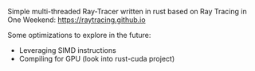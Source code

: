 Simple multi-threaded Ray-Tracer written in rust based on Ray Tracing in One Weekend: https://raytracing.github.io

Some optimizations to explore in the future:
- Leveraging SIMD instructions
- Compiling for GPU (look into rust-cuda project)
